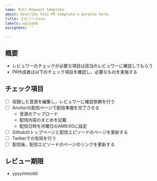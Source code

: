 ```yaml
---
name: Pull Request template
about: Describe this PR template's purpose here.
title: エピソードxxx
labels: episode
assignees: ''

---
```


## 概要
- レビュワーのチェックが必要な項目は該当のレビュワーに確認してもらう
- PR作成者は以下のチェック項目を確認し，必要なものを実施する

## チェック項目
- [ ] 収録した音源を編集し，レビュワーに確認依頼を行う
- [ ] Anchorの配信ページで配信準備を完了させる
    - 音源のアップロード
    - 配信内容のまとめを記載
    - 配信日時を月曜日のAM9:00に設定
- [ ] Githubのトップページと配信エピソードのページを更新する
- [ ] Twitterでの告知を行う
- [ ] 配信後，配信エピソードのページのリンクを更新する

## レビュー期限
- yyyy/mm/dd